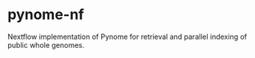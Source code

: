# pynome-nf
Nextflow implementation of Pynome for retrieval and parallel indexing of public whole genomes.
